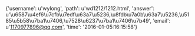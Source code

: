 {'username': u'wylong', 'path': u'wd1212/1212.html', 'answer': u'\u6587\u4ef6\u7cfb\u7edf\u63a7\u5236,\u8fdb\u7a0b\u63a7\u5236,\u5185\u5b58\u7ba1\u7406,\u7528\u6237\u7ba1\u7406\u7b49', 'email': u'1170977896@qq.com', 'time': '2016-01-05:16:15:58'}